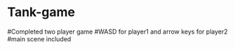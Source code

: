 # Tank-game
#Completed two player game
#WASD for player1 and arrow keys for player2
#main scene included 
